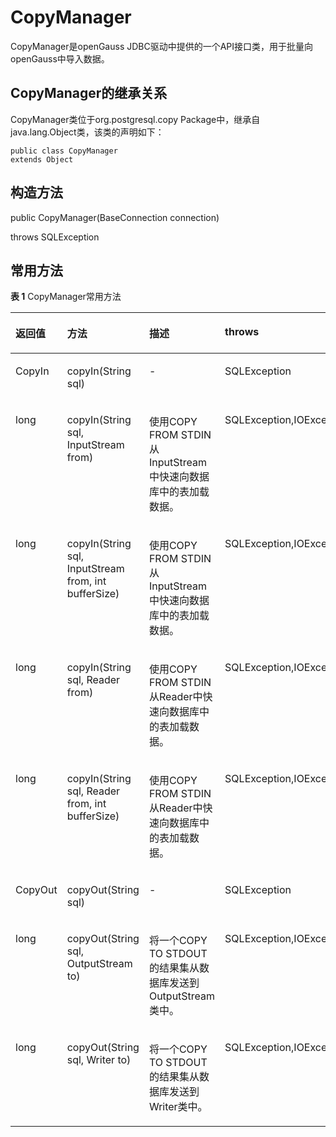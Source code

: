 # CopyManager<a name="ZH-CN_TOPIC_0242371433"></a>

CopyManager是openGauss JDBC驱动中提供的一个API接口类，用于批量向openGauss中导入数据。

## CopyManager的继承关系<a name="zh-cn_topic_0238274501_zh-cn_topic_0237120404_zh-cn_topic_0213179170_zh-cn_topic_0189249657_zh-cn_topic_0106494102_section62990966143545"></a>

CopyManager类位于org.postgresql.copy Package中，继承自java.lang.Object类，该类的声明如下：

```
public class CopyManager
extends Object
```

## 构造方法<a name="zh-cn_topic_0238274501_zh-cn_topic_0237120404_zh-cn_topic_0213179170_zh-cn_topic_0189249657_zh-cn_topic_0106494102_section25614124144018"></a>

public CopyManager\(BaseConnection connection\)

throws SQLException

## 常用方法<a name="zh-cn_topic_0238274501_zh-cn_topic_0237120404_zh-cn_topic_0213179170_zh-cn_topic_0189249657_zh-cn_topic_0106494102_section47247579151819"></a>

**表 1**  CopyManager常用方法

<a name="zh-cn_topic_0238274501_zh-cn_topic_0237120404_zh-cn_topic_0213179170_zh-cn_topic_0189249657_zh-cn_topic_0106494102_table55367277113131"></a>
<table><thead align="left"><tr id="zh-cn_topic_0238274501_zh-cn_topic_0237120404_zh-cn_topic_0213179170_zh-cn_topic_0189249657_zh-cn_topic_0106494102_row48207313113131"><th class="cellrowborder" valign="top" width="12.78%" id="mcps1.2.5.1.1"><p id="zh-cn_topic_0238274501_zh-cn_topic_0237120404_zh-cn_topic_0213179170_zh-cn_topic_0189249657_zh-cn_topic_0106494102_p45195306113131"><a name="zh-cn_topic_0238274501_zh-cn_topic_0237120404_zh-cn_topic_0213179170_zh-cn_topic_0189249657_zh-cn_topic_0106494102_p45195306113131"></a><a name="zh-cn_topic_0238274501_zh-cn_topic_0237120404_zh-cn_topic_0213179170_zh-cn_topic_0189249657_zh-cn_topic_0106494102_p45195306113131"></a>返回值</p>
</th>
<th class="cellrowborder" valign="top" width="37.22%" id="mcps1.2.5.1.2"><p id="zh-cn_topic_0238274501_zh-cn_topic_0237120404_zh-cn_topic_0213179170_zh-cn_topic_0189249657_zh-cn_topic_0106494102_p36941164113131"><a name="zh-cn_topic_0238274501_zh-cn_topic_0237120404_zh-cn_topic_0213179170_zh-cn_topic_0189249657_zh-cn_topic_0106494102_p36941164113131"></a><a name="zh-cn_topic_0238274501_zh-cn_topic_0237120404_zh-cn_topic_0213179170_zh-cn_topic_0189249657_zh-cn_topic_0106494102_p36941164113131"></a>方法</p>
</th>
<th class="cellrowborder" valign="top" width="25%" id="mcps1.2.5.1.3"><p id="zh-cn_topic_0238274501_zh-cn_topic_0237120404_zh-cn_topic_0213179170_zh-cn_topic_0189249657_zh-cn_topic_0106494102_p39444294113131"><a name="zh-cn_topic_0238274501_zh-cn_topic_0237120404_zh-cn_topic_0213179170_zh-cn_topic_0189249657_zh-cn_topic_0106494102_p39444294113131"></a><a name="zh-cn_topic_0238274501_zh-cn_topic_0237120404_zh-cn_topic_0213179170_zh-cn_topic_0189249657_zh-cn_topic_0106494102_p39444294113131"></a>描述</p>
</th>
<th class="cellrowborder" valign="top" width="25%" id="mcps1.2.5.1.4"><p id="zh-cn_topic_0238274501_zh-cn_topic_0237120404_zh-cn_topic_0213179170_zh-cn_topic_0189249657_zh-cn_topic_0106494102_p40871265113131"><a name="zh-cn_topic_0238274501_zh-cn_topic_0237120404_zh-cn_topic_0213179170_zh-cn_topic_0189249657_zh-cn_topic_0106494102_p40871265113131"></a><a name="zh-cn_topic_0238274501_zh-cn_topic_0237120404_zh-cn_topic_0213179170_zh-cn_topic_0189249657_zh-cn_topic_0106494102_p40871265113131"></a>throws</p>
</th>
</tr>
</thead>
<tbody><tr id="zh-cn_topic_0238274501_zh-cn_topic_0237120404_zh-cn_topic_0213179170_zh-cn_topic_0189249657_zh-cn_topic_0106494102_row32297070113131"><td class="cellrowborder" valign="top" width="12.78%" headers="mcps1.2.5.1.1 "><p id="zh-cn_topic_0238274501_zh-cn_topic_0237120404_zh-cn_topic_0213179170_zh-cn_topic_0189249657_zh-cn_topic_0106494102_p65925901113131"><a name="zh-cn_topic_0238274501_zh-cn_topic_0237120404_zh-cn_topic_0213179170_zh-cn_topic_0189249657_zh-cn_topic_0106494102_p65925901113131"></a><a name="zh-cn_topic_0238274501_zh-cn_topic_0237120404_zh-cn_topic_0213179170_zh-cn_topic_0189249657_zh-cn_topic_0106494102_p65925901113131"></a>CopyIn</p>
</td>
<td class="cellrowborder" valign="top" width="37.22%" headers="mcps1.2.5.1.2 "><p id="zh-cn_topic_0238274501_zh-cn_topic_0237120404_zh-cn_topic_0213179170_zh-cn_topic_0189249657_zh-cn_topic_0106494102_p38397760113131"><a name="zh-cn_topic_0238274501_zh-cn_topic_0237120404_zh-cn_topic_0213179170_zh-cn_topic_0189249657_zh-cn_topic_0106494102_p38397760113131"></a><a name="zh-cn_topic_0238274501_zh-cn_topic_0237120404_zh-cn_topic_0213179170_zh-cn_topic_0189249657_zh-cn_topic_0106494102_p38397760113131"></a>copyIn(String sql)</p>
</td>
<td class="cellrowborder" valign="top" width="25%" headers="mcps1.2.5.1.3 "><p id="zh-cn_topic_0238274501_zh-cn_topic_0237120404_zh-cn_topic_0213179170_zh-cn_topic_0189249657_zh-cn_topic_0106494102_p23210864113131"><a name="zh-cn_topic_0238274501_zh-cn_topic_0237120404_zh-cn_topic_0213179170_zh-cn_topic_0189249657_zh-cn_topic_0106494102_p23210864113131"></a><a name="zh-cn_topic_0238274501_zh-cn_topic_0237120404_zh-cn_topic_0213179170_zh-cn_topic_0189249657_zh-cn_topic_0106494102_p23210864113131"></a>-</p>
</td>
<td class="cellrowborder" valign="top" width="25%" headers="mcps1.2.5.1.4 "><p id="zh-cn_topic_0238274501_zh-cn_topic_0237120404_zh-cn_topic_0213179170_zh-cn_topic_0189249657_zh-cn_topic_0106494102_p1031812113131"><a name="zh-cn_topic_0238274501_zh-cn_topic_0237120404_zh-cn_topic_0213179170_zh-cn_topic_0189249657_zh-cn_topic_0106494102_p1031812113131"></a><a name="zh-cn_topic_0238274501_zh-cn_topic_0237120404_zh-cn_topic_0213179170_zh-cn_topic_0189249657_zh-cn_topic_0106494102_p1031812113131"></a>SQLException</p>
</td>
</tr>
<tr id="zh-cn_topic_0238274501_zh-cn_topic_0237120404_zh-cn_topic_0213179170_zh-cn_topic_0189249657_zh-cn_topic_0106494102_row9286311113131"><td class="cellrowborder" valign="top" width="12.78%" headers="mcps1.2.5.1.1 "><p id="zh-cn_topic_0238274501_zh-cn_topic_0237120404_zh-cn_topic_0213179170_zh-cn_topic_0189249657_zh-cn_topic_0106494102_p13993741113131"><a name="zh-cn_topic_0238274501_zh-cn_topic_0237120404_zh-cn_topic_0213179170_zh-cn_topic_0189249657_zh-cn_topic_0106494102_p13993741113131"></a><a name="zh-cn_topic_0238274501_zh-cn_topic_0237120404_zh-cn_topic_0213179170_zh-cn_topic_0189249657_zh-cn_topic_0106494102_p13993741113131"></a>long</p>
</td>
<td class="cellrowborder" valign="top" width="37.22%" headers="mcps1.2.5.1.2 "><p id="zh-cn_topic_0238274501_zh-cn_topic_0237120404_zh-cn_topic_0213179170_zh-cn_topic_0189249657_zh-cn_topic_0106494102_p59751243113131"><a name="zh-cn_topic_0238274501_zh-cn_topic_0237120404_zh-cn_topic_0213179170_zh-cn_topic_0189249657_zh-cn_topic_0106494102_p59751243113131"></a><a name="zh-cn_topic_0238274501_zh-cn_topic_0237120404_zh-cn_topic_0213179170_zh-cn_topic_0189249657_zh-cn_topic_0106494102_p59751243113131"></a>copyIn(String sql, InputStream from)</p>
</td>
<td class="cellrowborder" valign="top" width="25%" headers="mcps1.2.5.1.3 "><p id="zh-cn_topic_0238274501_zh-cn_topic_0237120404_zh-cn_topic_0213179170_zh-cn_topic_0189249657_zh-cn_topic_0106494102_p8012554113131"><a name="zh-cn_topic_0238274501_zh-cn_topic_0237120404_zh-cn_topic_0213179170_zh-cn_topic_0189249657_zh-cn_topic_0106494102_p8012554113131"></a><a name="zh-cn_topic_0238274501_zh-cn_topic_0237120404_zh-cn_topic_0213179170_zh-cn_topic_0189249657_zh-cn_topic_0106494102_p8012554113131"></a>使用COPY FROM STDIN从InputStream中快速向数据库中的表加载数据。</p>
</td>
<td class="cellrowborder" valign="top" width="25%" headers="mcps1.2.5.1.4 "><p id="zh-cn_topic_0238274501_zh-cn_topic_0237120404_zh-cn_topic_0213179170_zh-cn_topic_0189249657_zh-cn_topic_0106494102_p45037170113131"><a name="zh-cn_topic_0238274501_zh-cn_topic_0237120404_zh-cn_topic_0213179170_zh-cn_topic_0189249657_zh-cn_topic_0106494102_p45037170113131"></a><a name="zh-cn_topic_0238274501_zh-cn_topic_0237120404_zh-cn_topic_0213179170_zh-cn_topic_0189249657_zh-cn_topic_0106494102_p45037170113131"></a>SQLException,IOException</p>
</td>
</tr>
<tr id="zh-cn_topic_0238274501_zh-cn_topic_0237120404_zh-cn_topic_0213179170_zh-cn_topic_0189249657_zh-cn_topic_0106494102_row2681348113131"><td class="cellrowborder" valign="top" width="12.78%" headers="mcps1.2.5.1.1 "><p id="zh-cn_topic_0238274501_zh-cn_topic_0237120404_zh-cn_topic_0213179170_zh-cn_topic_0189249657_zh-cn_topic_0106494102_p15862651113131"><a name="zh-cn_topic_0238274501_zh-cn_topic_0237120404_zh-cn_topic_0213179170_zh-cn_topic_0189249657_zh-cn_topic_0106494102_p15862651113131"></a><a name="zh-cn_topic_0238274501_zh-cn_topic_0237120404_zh-cn_topic_0213179170_zh-cn_topic_0189249657_zh-cn_topic_0106494102_p15862651113131"></a>long</p>
</td>
<td class="cellrowborder" valign="top" width="37.22%" headers="mcps1.2.5.1.2 "><p id="zh-cn_topic_0238274501_zh-cn_topic_0237120404_zh-cn_topic_0213179170_zh-cn_topic_0189249657_zh-cn_topic_0106494102_p9806383113131"><a name="zh-cn_topic_0238274501_zh-cn_topic_0237120404_zh-cn_topic_0213179170_zh-cn_topic_0189249657_zh-cn_topic_0106494102_p9806383113131"></a><a name="zh-cn_topic_0238274501_zh-cn_topic_0237120404_zh-cn_topic_0213179170_zh-cn_topic_0189249657_zh-cn_topic_0106494102_p9806383113131"></a>copyIn(String sql, InputStream from, int bufferSize)</p>
</td>
<td class="cellrowborder" valign="top" width="25%" headers="mcps1.2.5.1.3 "><p id="zh-cn_topic_0238274501_zh-cn_topic_0237120404_zh-cn_topic_0213179170_zh-cn_topic_0189249657_zh-cn_topic_0106494102_p56119559113131"><a name="zh-cn_topic_0238274501_zh-cn_topic_0237120404_zh-cn_topic_0213179170_zh-cn_topic_0189249657_zh-cn_topic_0106494102_p56119559113131"></a><a name="zh-cn_topic_0238274501_zh-cn_topic_0237120404_zh-cn_topic_0213179170_zh-cn_topic_0189249657_zh-cn_topic_0106494102_p56119559113131"></a>使用COPY FROM STDIN从InputStream中快速向数据库中的表加载数据。</p>
</td>
<td class="cellrowborder" valign="top" width="25%" headers="mcps1.2.5.1.4 "><p id="zh-cn_topic_0238274501_zh-cn_topic_0237120404_zh-cn_topic_0213179170_zh-cn_topic_0189249657_zh-cn_topic_0106494102_p49390444113131"><a name="zh-cn_topic_0238274501_zh-cn_topic_0237120404_zh-cn_topic_0213179170_zh-cn_topic_0189249657_zh-cn_topic_0106494102_p49390444113131"></a><a name="zh-cn_topic_0238274501_zh-cn_topic_0237120404_zh-cn_topic_0213179170_zh-cn_topic_0189249657_zh-cn_topic_0106494102_p49390444113131"></a>SQLException,IOException</p>
</td>
</tr>
<tr id="zh-cn_topic_0238274501_zh-cn_topic_0237120404_zh-cn_topic_0213179170_zh-cn_topic_0189249657_zh-cn_topic_0106494102_row41860814113131"><td class="cellrowborder" valign="top" width="12.78%" headers="mcps1.2.5.1.1 "><p id="zh-cn_topic_0238274501_zh-cn_topic_0237120404_zh-cn_topic_0213179170_zh-cn_topic_0189249657_zh-cn_topic_0106494102_p35282801113131"><a name="zh-cn_topic_0238274501_zh-cn_topic_0237120404_zh-cn_topic_0213179170_zh-cn_topic_0189249657_zh-cn_topic_0106494102_p35282801113131"></a><a name="zh-cn_topic_0238274501_zh-cn_topic_0237120404_zh-cn_topic_0213179170_zh-cn_topic_0189249657_zh-cn_topic_0106494102_p35282801113131"></a>long</p>
</td>
<td class="cellrowborder" valign="top" width="37.22%" headers="mcps1.2.5.1.2 "><p id="zh-cn_topic_0238274501_zh-cn_topic_0237120404_zh-cn_topic_0213179170_zh-cn_topic_0189249657_zh-cn_topic_0106494102_p39334612113131"><a name="zh-cn_topic_0238274501_zh-cn_topic_0237120404_zh-cn_topic_0213179170_zh-cn_topic_0189249657_zh-cn_topic_0106494102_p39334612113131"></a><a name="zh-cn_topic_0238274501_zh-cn_topic_0237120404_zh-cn_topic_0213179170_zh-cn_topic_0189249657_zh-cn_topic_0106494102_p39334612113131"></a>copyIn(String sql, Reader from)</p>
</td>
<td class="cellrowborder" valign="top" width="25%" headers="mcps1.2.5.1.3 "><p id="zh-cn_topic_0238274501_zh-cn_topic_0237120404_zh-cn_topic_0213179170_zh-cn_topic_0189249657_zh-cn_topic_0106494102_p31986975113131"><a name="zh-cn_topic_0238274501_zh-cn_topic_0237120404_zh-cn_topic_0213179170_zh-cn_topic_0189249657_zh-cn_topic_0106494102_p31986975113131"></a><a name="zh-cn_topic_0238274501_zh-cn_topic_0237120404_zh-cn_topic_0213179170_zh-cn_topic_0189249657_zh-cn_topic_0106494102_p31986975113131"></a>使用COPY FROM STDIN从Reader中快速向数据库中的表加载数据。</p>
</td>
<td class="cellrowborder" valign="top" width="25%" headers="mcps1.2.5.1.4 "><p id="zh-cn_topic_0238274501_zh-cn_topic_0237120404_zh-cn_topic_0213179170_zh-cn_topic_0189249657_zh-cn_topic_0106494102_p40808187113131"><a name="zh-cn_topic_0238274501_zh-cn_topic_0237120404_zh-cn_topic_0213179170_zh-cn_topic_0189249657_zh-cn_topic_0106494102_p40808187113131"></a><a name="zh-cn_topic_0238274501_zh-cn_topic_0237120404_zh-cn_topic_0213179170_zh-cn_topic_0189249657_zh-cn_topic_0106494102_p40808187113131"></a>SQLException,IOException</p>
</td>
</tr>
<tr id="zh-cn_topic_0238274501_zh-cn_topic_0237120404_zh-cn_topic_0213179170_zh-cn_topic_0189249657_zh-cn_topic_0106494102_row31729367113131"><td class="cellrowborder" valign="top" width="12.78%" headers="mcps1.2.5.1.1 "><p id="zh-cn_topic_0238274501_zh-cn_topic_0237120404_zh-cn_topic_0213179170_zh-cn_topic_0189249657_zh-cn_topic_0106494102_p19941902113131"><a name="zh-cn_topic_0238274501_zh-cn_topic_0237120404_zh-cn_topic_0213179170_zh-cn_topic_0189249657_zh-cn_topic_0106494102_p19941902113131"></a><a name="zh-cn_topic_0238274501_zh-cn_topic_0237120404_zh-cn_topic_0213179170_zh-cn_topic_0189249657_zh-cn_topic_0106494102_p19941902113131"></a>long</p>
</td>
<td class="cellrowborder" valign="top" width="37.22%" headers="mcps1.2.5.1.2 "><p id="zh-cn_topic_0238274501_zh-cn_topic_0237120404_zh-cn_topic_0213179170_zh-cn_topic_0189249657_zh-cn_topic_0106494102_p4681386113131"><a name="zh-cn_topic_0238274501_zh-cn_topic_0237120404_zh-cn_topic_0213179170_zh-cn_topic_0189249657_zh-cn_topic_0106494102_p4681386113131"></a><a name="zh-cn_topic_0238274501_zh-cn_topic_0237120404_zh-cn_topic_0213179170_zh-cn_topic_0189249657_zh-cn_topic_0106494102_p4681386113131"></a>copyIn(String sql, Reader from, int bufferSize)</p>
</td>
<td class="cellrowborder" valign="top" width="25%" headers="mcps1.2.5.1.3 "><p id="zh-cn_topic_0238274501_zh-cn_topic_0237120404_zh-cn_topic_0213179170_zh-cn_topic_0189249657_zh-cn_topic_0106494102_p43648019113131"><a name="zh-cn_topic_0238274501_zh-cn_topic_0237120404_zh-cn_topic_0213179170_zh-cn_topic_0189249657_zh-cn_topic_0106494102_p43648019113131"></a><a name="zh-cn_topic_0238274501_zh-cn_topic_0237120404_zh-cn_topic_0213179170_zh-cn_topic_0189249657_zh-cn_topic_0106494102_p43648019113131"></a>使用COPY FROM STDIN从Reader中快速向数据库中的表加载数据。</p>
</td>
<td class="cellrowborder" valign="top" width="25%" headers="mcps1.2.5.1.4 "><p id="zh-cn_topic_0238274501_zh-cn_topic_0237120404_zh-cn_topic_0213179170_zh-cn_topic_0189249657_zh-cn_topic_0106494102_p45828656113131"><a name="zh-cn_topic_0238274501_zh-cn_topic_0237120404_zh-cn_topic_0213179170_zh-cn_topic_0189249657_zh-cn_topic_0106494102_p45828656113131"></a><a name="zh-cn_topic_0238274501_zh-cn_topic_0237120404_zh-cn_topic_0213179170_zh-cn_topic_0189249657_zh-cn_topic_0106494102_p45828656113131"></a>SQLException,IOException</p>
</td>
</tr>
<tr id="zh-cn_topic_0238274501_zh-cn_topic_0237120404_zh-cn_topic_0213179170_zh-cn_topic_0189249657_zh-cn_topic_0106494102_row9804726113131"><td class="cellrowborder" valign="top" width="12.78%" headers="mcps1.2.5.1.1 "><p id="zh-cn_topic_0238274501_zh-cn_topic_0237120404_zh-cn_topic_0213179170_zh-cn_topic_0189249657_zh-cn_topic_0106494102_p55985341113131"><a name="zh-cn_topic_0238274501_zh-cn_topic_0237120404_zh-cn_topic_0213179170_zh-cn_topic_0189249657_zh-cn_topic_0106494102_p55985341113131"></a><a name="zh-cn_topic_0238274501_zh-cn_topic_0237120404_zh-cn_topic_0213179170_zh-cn_topic_0189249657_zh-cn_topic_0106494102_p55985341113131"></a>CopyOut</p>
</td>
<td class="cellrowborder" valign="top" width="37.22%" headers="mcps1.2.5.1.2 "><p id="zh-cn_topic_0238274501_zh-cn_topic_0237120404_zh-cn_topic_0213179170_zh-cn_topic_0189249657_zh-cn_topic_0106494102_p38518764113131"><a name="zh-cn_topic_0238274501_zh-cn_topic_0237120404_zh-cn_topic_0213179170_zh-cn_topic_0189249657_zh-cn_topic_0106494102_p38518764113131"></a><a name="zh-cn_topic_0238274501_zh-cn_topic_0237120404_zh-cn_topic_0213179170_zh-cn_topic_0189249657_zh-cn_topic_0106494102_p38518764113131"></a>copyOut(String sql)</p>
</td>
<td class="cellrowborder" valign="top" width="25%" headers="mcps1.2.5.1.3 "><p id="zh-cn_topic_0238274501_zh-cn_topic_0237120404_zh-cn_topic_0213179170_zh-cn_topic_0189249657_zh-cn_topic_0106494102_p33012204113131"><a name="zh-cn_topic_0238274501_zh-cn_topic_0237120404_zh-cn_topic_0213179170_zh-cn_topic_0189249657_zh-cn_topic_0106494102_p33012204113131"></a><a name="zh-cn_topic_0238274501_zh-cn_topic_0237120404_zh-cn_topic_0213179170_zh-cn_topic_0189249657_zh-cn_topic_0106494102_p33012204113131"></a>-</p>
</td>
<td class="cellrowborder" valign="top" width="25%" headers="mcps1.2.5.1.4 "><p id="zh-cn_topic_0238274501_zh-cn_topic_0237120404_zh-cn_topic_0213179170_zh-cn_topic_0189249657_zh-cn_topic_0106494102_p56742885113131"><a name="zh-cn_topic_0238274501_zh-cn_topic_0237120404_zh-cn_topic_0213179170_zh-cn_topic_0189249657_zh-cn_topic_0106494102_p56742885113131"></a><a name="zh-cn_topic_0238274501_zh-cn_topic_0237120404_zh-cn_topic_0213179170_zh-cn_topic_0189249657_zh-cn_topic_0106494102_p56742885113131"></a>SQLException</p>
</td>
</tr>
<tr id="zh-cn_topic_0238274501_zh-cn_topic_0237120404_zh-cn_topic_0213179170_zh-cn_topic_0189249657_zh-cn_topic_0106494102_row40923918113131"><td class="cellrowborder" valign="top" width="12.78%" headers="mcps1.2.5.1.1 "><p id="zh-cn_topic_0238274501_zh-cn_topic_0237120404_zh-cn_topic_0213179170_zh-cn_topic_0189249657_zh-cn_topic_0106494102_p26503022113131"><a name="zh-cn_topic_0238274501_zh-cn_topic_0237120404_zh-cn_topic_0213179170_zh-cn_topic_0189249657_zh-cn_topic_0106494102_p26503022113131"></a><a name="zh-cn_topic_0238274501_zh-cn_topic_0237120404_zh-cn_topic_0213179170_zh-cn_topic_0189249657_zh-cn_topic_0106494102_p26503022113131"></a>long</p>
</td>
<td class="cellrowborder" valign="top" width="37.22%" headers="mcps1.2.5.1.2 "><p id="zh-cn_topic_0238274501_zh-cn_topic_0237120404_zh-cn_topic_0213179170_zh-cn_topic_0189249657_zh-cn_topic_0106494102_p66370010113131"><a name="zh-cn_topic_0238274501_zh-cn_topic_0237120404_zh-cn_topic_0213179170_zh-cn_topic_0189249657_zh-cn_topic_0106494102_p66370010113131"></a><a name="zh-cn_topic_0238274501_zh-cn_topic_0237120404_zh-cn_topic_0213179170_zh-cn_topic_0189249657_zh-cn_topic_0106494102_p66370010113131"></a>copyOut(String sql, OutputStream to)</p>
</td>
<td class="cellrowborder" valign="top" width="25%" headers="mcps1.2.5.1.3 "><p id="zh-cn_topic_0238274501_zh-cn_topic_0237120404_zh-cn_topic_0213179170_zh-cn_topic_0189249657_zh-cn_topic_0106494102_p7261755113131"><a name="zh-cn_topic_0238274501_zh-cn_topic_0237120404_zh-cn_topic_0213179170_zh-cn_topic_0189249657_zh-cn_topic_0106494102_p7261755113131"></a><a name="zh-cn_topic_0238274501_zh-cn_topic_0237120404_zh-cn_topic_0213179170_zh-cn_topic_0189249657_zh-cn_topic_0106494102_p7261755113131"></a>将一个COPY TO STDOUT的结果集从数据库发送到OutputStream类中。</p>
</td>
<td class="cellrowborder" valign="top" width="25%" headers="mcps1.2.5.1.4 "><p id="zh-cn_topic_0238274501_zh-cn_topic_0237120404_zh-cn_topic_0213179170_zh-cn_topic_0189249657_zh-cn_topic_0106494102_p51331321113131"><a name="zh-cn_topic_0238274501_zh-cn_topic_0237120404_zh-cn_topic_0213179170_zh-cn_topic_0189249657_zh-cn_topic_0106494102_p51331321113131"></a><a name="zh-cn_topic_0238274501_zh-cn_topic_0237120404_zh-cn_topic_0213179170_zh-cn_topic_0189249657_zh-cn_topic_0106494102_p51331321113131"></a>SQLException,IOException</p>
</td>
</tr>
<tr id="zh-cn_topic_0238274501_zh-cn_topic_0237120404_zh-cn_topic_0213179170_zh-cn_topic_0189249657_zh-cn_topic_0106494102_row28470138113339"><td class="cellrowborder" valign="top" width="12.78%" headers="mcps1.2.5.1.1 "><p id="zh-cn_topic_0238274501_zh-cn_topic_0237120404_zh-cn_topic_0213179170_zh-cn_topic_0189249657_zh-cn_topic_0106494102_p24379879113339"><a name="zh-cn_topic_0238274501_zh-cn_topic_0237120404_zh-cn_topic_0213179170_zh-cn_topic_0189249657_zh-cn_topic_0106494102_p24379879113339"></a><a name="zh-cn_topic_0238274501_zh-cn_topic_0237120404_zh-cn_topic_0213179170_zh-cn_topic_0189249657_zh-cn_topic_0106494102_p24379879113339"></a>long</p>
</td>
<td class="cellrowborder" valign="top" width="37.22%" headers="mcps1.2.5.1.2 "><p id="zh-cn_topic_0238274501_zh-cn_topic_0237120404_zh-cn_topic_0213179170_zh-cn_topic_0189249657_zh-cn_topic_0106494102_p28613172113339"><a name="zh-cn_topic_0238274501_zh-cn_topic_0237120404_zh-cn_topic_0213179170_zh-cn_topic_0189249657_zh-cn_topic_0106494102_p28613172113339"></a><a name="zh-cn_topic_0238274501_zh-cn_topic_0237120404_zh-cn_topic_0213179170_zh-cn_topic_0189249657_zh-cn_topic_0106494102_p28613172113339"></a>copyOut(String sql, Writer to)</p>
</td>
<td class="cellrowborder" valign="top" width="25%" headers="mcps1.2.5.1.3 "><p id="zh-cn_topic_0238274501_zh-cn_topic_0237120404_zh-cn_topic_0213179170_zh-cn_topic_0189249657_zh-cn_topic_0106494102_p35965577113339"><a name="zh-cn_topic_0238274501_zh-cn_topic_0237120404_zh-cn_topic_0213179170_zh-cn_topic_0189249657_zh-cn_topic_0106494102_p35965577113339"></a><a name="zh-cn_topic_0238274501_zh-cn_topic_0237120404_zh-cn_topic_0213179170_zh-cn_topic_0189249657_zh-cn_topic_0106494102_p35965577113339"></a>将一个COPY TO STDOUT的结果集从数据库发送到Writer类中。</p>
</td>
<td class="cellrowborder" valign="top" width="25%" headers="mcps1.2.5.1.4 "><p id="zh-cn_topic_0238274501_zh-cn_topic_0237120404_zh-cn_topic_0213179170_zh-cn_topic_0189249657_zh-cn_topic_0106494102_p42871274114222"><a name="zh-cn_topic_0238274501_zh-cn_topic_0237120404_zh-cn_topic_0213179170_zh-cn_topic_0189249657_zh-cn_topic_0106494102_p42871274114222"></a><a name="zh-cn_topic_0238274501_zh-cn_topic_0237120404_zh-cn_topic_0213179170_zh-cn_topic_0189249657_zh-cn_topic_0106494102_p42871274114222"></a>SQLException,IOException</p>
</td>
</tr>
</tbody>
</table>

